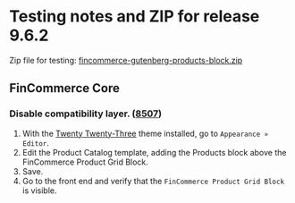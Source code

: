 # Testing notes and ZIP for release 9.6.2

Zip file for testing: [fincommerce-gutenberg-products-block.zip](https://github.com/dieselfox1/fincommerce-blocks/files/10804236/fincommerce-gutenberg-products-block.zip)


## FinCommerce Core

### Disable compatibility layer. ([8507](https://github.com/dieselfox1/fincommerce-blocks/pull/8507))

1. With the [Twenty Twenty-Three](https://finpress.org/themes/twentytwentythree/) theme installed, go to `Appearance » Editor`.
2. Edit the Product Catalog template, adding the Products block above the FinCommerce Product Grid Block.
3. Save.
4. Go to the front end and verify that the `FinCommerce Product Grid Block` is visible.
